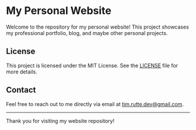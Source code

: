 # My Personal Website

Welcome to the repository for my personal website! This project showcases my professional portfolio, blog, and maybe other personal projects.

## License

This project is licensed under the MIT License. See the [LICENSE](LICENSE) file for more details.

## Contact

Feel free to reach out to me directly via email at [tim.rutte.dev@gmail.com](mailto:tim.rutte.dev@gmail.com).

---

Thank you for visiting my website repository!